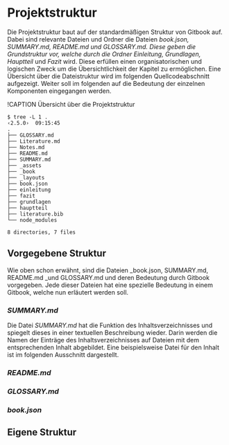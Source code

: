 # Projektstruktur

Die Projektstruktur baut auf der standardmäßigen Struktur von Gitbook auf. Dabei sind relevante Dateien und Ordner die Dateien _book.json, SUMMARY.md, README.md _und GLOSSARY.md._ _Diese geben die Grundstruktur vor, welche durch die Ordner_ Einleitung, Grundlagen, Hauptteil_ und _Fazit_ wird. Diese erfüllen einen organisatorischen und logischen Zweck um die Übersichtlichkeit der Kapitel zu ermöglichen. Eine Übersicht über die Dateistruktur wird im folgenden Quellcodeabschnitt aufgezeigt. Weiter soll im folgenden auf die Bedeutung der einzelnen Komponenten  eingegangen werden.

!CAPTION Übersicht über die Projektstruktur

```
$ tree -L 1 .                                                                                                                                                                     ‹2.5.0›  09:15:45
.
├── GLOSSARY.md
├── Literature.md
├── Notes.md
├── README.md
├── SUMMARY.md
├── _assets
├── _book
├── _layouts
├── book.json
├── einleitung
├── fazit
├── grundlagen
├── hauptteil
├── literature.bib
└── node_modules

8 directories, 7 files
```

## Vorgegebene Struktur

Wie oben schon erwähnt, sind die Dateien _book.json, SUMMARY.md, README.md _und GLOSSARY.md und deren Bedeutung durch Gitbook vorgegeben. Jede dieser Dateien hat eine spezielle Bedeutung in einem Gitbook, welche nun erläutert werden soll.

### _SUMMARY.md_

Die Datei _SUMMARY.md_ hat die Funktion des Inhaltsverzeichnisses und spiegelt dieses in einer textuellen Beschreibung wieder. Darin werden die Namen der Einträge des Inhaltsverzeichnisses auf Dateien mit dem entsprechenden Inhalt abgebildet. Eine beispielsweise Datei für den Inhalt ist im folgenden Ausschnitt dargestellt.

### _README.md_



### _GLOSSARY.md_



### _book.json_

## Eigene Struktur



